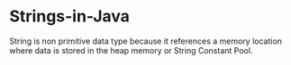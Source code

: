 # Strings-in-Java

String is non primitive data type because it references a memory location where data is stored in the heap memory or String Constant Pool.  
